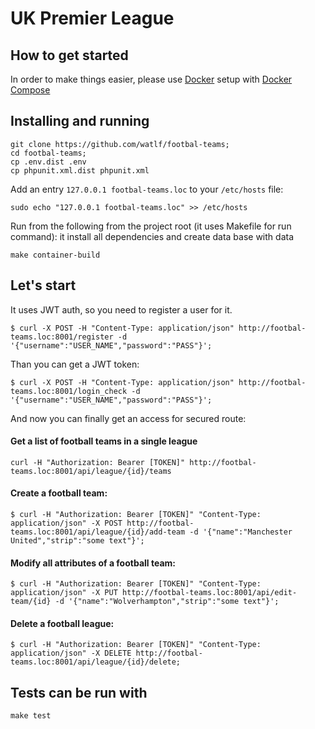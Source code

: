 # UK Premier League

## How to get started
In order to make things easier, please use [Docker](https://docs.docker.com/engine/installation/) setup 
with [Docker Compose](https://docs.docker.com/compose/install/)

## Installing and running

```
git clone https://github.com/watlf/footbal-teams;
cd footbal-teams;
cp .env.dist .env
cp phpunit.xml.dist phpunit.xml
```

Add an entry `127.0.0.1 footbal-teams.loc` to your `/etc/hosts` file:
```
sudo echo "127.0.0.1 footbal-teams.loc" >> /etc/hosts
```
Run from the following from the project root (it uses Makefile for run command):
it install all dependencies and create data base with data
```
make container-build
```

## Let's start

It uses JWT auth, so you need to register a user for it.

```
$ curl -X POST -H "Content-Type: application/json" http://footbal-teams.loc:8001/register -d '{"username":"USER_NAME","password":"PASS"}';
```

Than you can get a JWT token:
```
$ curl -X POST -H "Content-Type: application/json" http://footbal-teams.loc:8001/login_check -d '{"username":"USER_NAME","password":"PASS"}';
```

And now you can finally get an access for secured route:

#### Get a list of football teams in a single league

```
curl -H "Authorization: Bearer [TOKEN]" http://footbal-teams.loc:8001/api/league/{id}/teams
```

#### Create a football team:

```
$ curl -H "Authorization: Bearer [TOKEN]" "Content-Type: application/json" -X POST http://footbal-teams.loc:8001/api/league/{id}/add-team -d '{"name":"Manchester United","strip":"some text"}';
```

#### Modify all attributes of a football team:

```
$ curl -H "Authorization: Bearer [TOKEN]" "Content-Type: application/json" -X PUT http://footbal-teams.loc:8001/api/edit-team/{id} -d '{"name":"Wolverhampton","strip":"some text"}';
```

#### Delete a football league:

```
$ curl -H "Authorization: Bearer [TOKEN]" "Content-Type: application/json" -X DELETE http://footbal-teams.loc:8001/api/league/{id}/delete;
```

## Tests can be run with

```
make test
```
